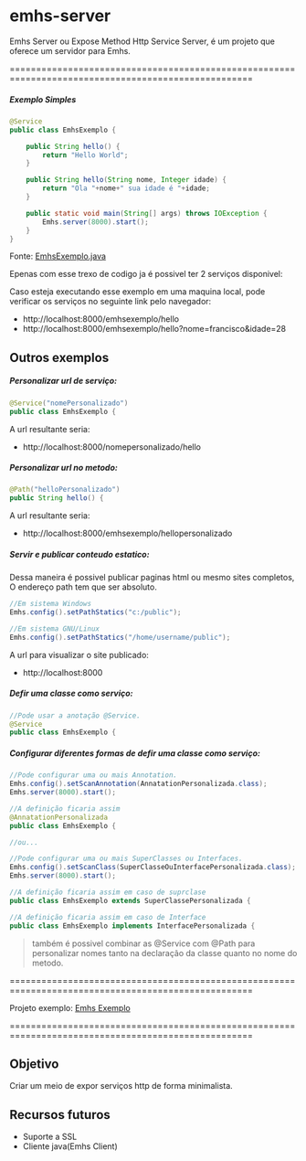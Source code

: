 # emhs-server
Emhs Server ou Expose Method Http Service Server, é um projeto que oferece um servidor para Emhs.

====================================================================================================

##### Exemplo Simples

```Java
@Service
public class EmhsExemplo {

	public String hello() {
		return "Hello World";
	}

	public String hello(String nome, Integer idade) {
		return "Ola "+nome+" sua idade é "+idade;
	}

	public static void main(String[] args) throws IOException {
		Emhs.server(8000).start();
	}
}
```
Fonte: [EmhsExemplo.java](https://github.com/silvafass/emhs-exemplo/blob/master/src/br/com/emhs/exemplo/EmhsExemplo.java)

Epenas com esse trexo de codigo ja é possivel ter 2 serviços disponivel:

Caso esteja executando esse exemplo em uma maquina local, pode verificar os serviços no seguinte link pelo navegador:

  * http://localhost:8000/emhsexemplo/hello
  * http://localhost:8000/emhsexemplo/hello?nome=francisco&idade=28

## Outros exemplos
##### Personalizar url de serviço:

```Java
@Service("nomePersonalizado")
public class EmhsExemplo {
```
A url resultante seria:
  * http://localhost:8000/nomepersonalizado/hello

##### Personalizar url no metodo:

```Java
@Path("helloPersonalizado")
public String hello() {
```
A url resultante seria:
  * http://localhost:8000/emhsexemplo/hellopersonalizado
 
##### Servir e publicar conteudo estatico:
Dessa maneira é possivel publicar paginas html ou mesmo sites completos, O endereço path tem que ser absoluto.

```Java
//Em sistema Windows
Emhs.config().setPathStatics("c:/public");

//Em sistema GNU/Linux
Emhs.config().setPathStatics("/home/username/public");
```
A url para visualizar o site publicado:
  * http://localhost:8000
 
##### Defir uma classe como serviço:

```Java
//Pode usar a anotação @Service.
@Service
public class EmhsExemplo {
```

##### Configurar diferentes formas de defir uma classe como serviço:

```Java
//Pode configurar uma ou mais Annotation.
Emhs.config().setScanAnnotation(AnnatationPersonalizada.class);
Emhs.server(8000).start();

//A definição ficaria assim
@AnnatationPersonalizada
public class EmhsExemplo {

//ou...

//Pode configurar uma ou mais SuperClasses ou Interfaces.
Emhs.config().setScanClass(SuperClasseOuInterfacePersonalizada.class);
Emhs.server(8000).start();

//A definição ficaria assim em caso de suprclase
public class EmhsExemplo extends SuperClassePersonalizada {

//A definição ficaria assim em caso de Interface
public class EmhsExemplo implements InterfacePersonalizada {
```

> também é possivel combinar as @Service com @Path para personalizar nomes tanto na declaração da classe quanto no nome do metodo.

====================================================================================================

Projeto exemplo: [Emhs Exemplo](https://github.com/silvafass/emhs-exemplo)

====================================================================================================

## Objetivo
Criar um meio de expor serviços http de forma minimalista.
## Recursos futuros
* Suporte a SSL
* Cliente java(Emhs Client)
